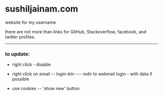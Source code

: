 # sushiljainam.com
website for my username

there are not more than links for GitHub, Stackoverflow, facebook, and twitter profiles.


------------------------------------

### to update:
- right click - disable
- right click on email 
-- login-btn
--- redir to webmail login - with data if possible

- use cookies
-- 'show new' button
